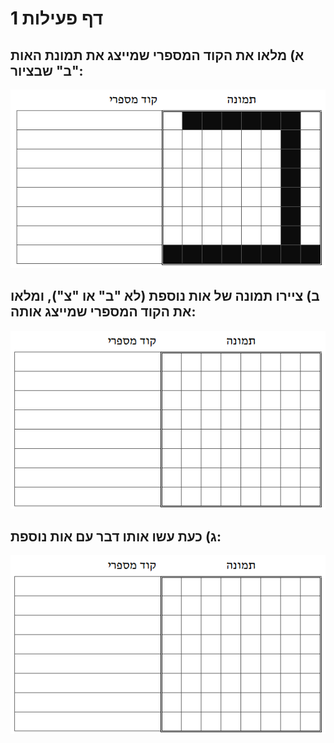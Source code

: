 
# דף פעילות 1

## א) מלאו את הקוד המספרי שמייצג את תמונת האות "ב" שבציור:

<div id="container" align="center">
  <img class="img-responsive" src="img05.png" title=""/>
</div>

## ב) ציירו תמונה של אות נוספת  (לא "ב" או "צ"), ומלאו את הקוד המספרי שמייצג אותה:

<div id="container" align="center">
  <img class="img-responsive" src="img06.png" title=""/>
</div>

## ג) כעת עשו אותו דבר עם אות נוספת:

<div id="container" align="center">
  <img class="img-responsive" src="img06.png" title=""/>
</div>

